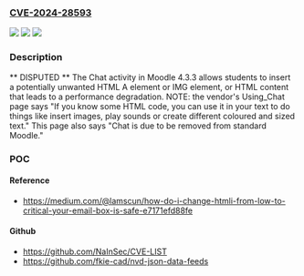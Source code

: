 ### [CVE-2024-28593](https://cve.mitre.org/cgi-bin/cvename.cgi?name=CVE-2024-28593)
![](https://img.shields.io/static/v1?label=Product&message=n%2Fa&color=blue)
![](https://img.shields.io/static/v1?label=Version&message=n%2Fa&color=blue)
![](https://img.shields.io/static/v1?label=Vulnerability&message=n%2Fa&color=brighgreen)

### Description

** DISPUTED ** The Chat activity in Moodle 4.3.3 allows students to insert a potentially unwanted HTML A element or IMG element, or HTML content that leads to a performance degradation. NOTE: the vendor's Using_Chat page says "If you know some HTML code, you can use it in your text to do things like insert images, play sounds or create different coloured and sized text." This page also says "Chat is due to be removed from standard Moodle."

### POC

#### Reference
- https://medium.com/@lamscun/how-do-i-change-htmli-from-low-to-critical-your-email-box-is-safe-e7171efd88fe

#### Github
- https://github.com/NaInSec/CVE-LIST
- https://github.com/fkie-cad/nvd-json-data-feeds

